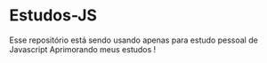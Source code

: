 # Estudos-JS
Esse repositório está sendo usando apenas para estudo pessoal de Javascript 
Aprimorando meus estudos !
